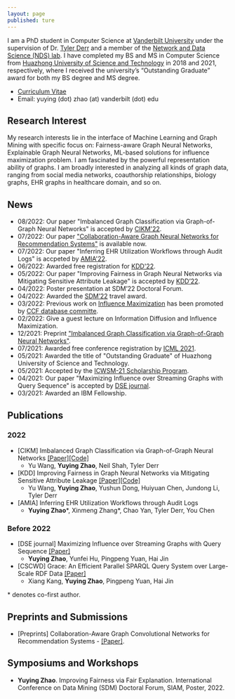 ```yaml
---
layout: page
published: ture
---
```


I am a PhD student in Computer Science at [Vanderbilt University](https://www.vanderbilt.edu/) under the supervision of Dr. [Tyler Derr](https://tylersnetwork.github.io/) and a member of the [Network and Data Science (NDS) lab](https://nds-vu.github.io/). I have completed my BS and MS in Computer Science from [Huazhong University of Science and Technology](https://www.hust.edu.cn/) in 2018 and 2021, respectively, where I received the university’s “Outstanding Graduate” award for both my BS degree and MS degree.

- [Curriculum Vitae](https://yuyingzhao.github.io/CV.pdf)
- Email: yuying (dot) zhao (at) vanderbilt (dot) edu

## **Research Interest**
My research interests lie in the interface of Machine Learning and Graph Mining with specific focus on: Fairness-aware Graph Neural Networks, Explainable Graph Neural Networks, ML-based solutions for influence maximization problem. I am fascinated by the powerful representation ability of graphs. I am broadly interested in analyzing all kinds of graph data, ranging from social media networks, coauthorship relationships, biology graphs, EHR graphs in healthcare domain, and so on.

<!-- My current research focus is dynamic graph learning. I have conducted researches on influence maximization and plan to use machine learning techniques to further explore this field. Instead of focusing on the theoretical guarantee, I hope to see what other interesting patterns and contents can be driven from the diffusion process to better understand human behavior. For example, learn how the influence between two individuals might change. -->

## **News**
- 08/2022: Our paper "Imbalanced Graph Classification via Graph-of-Graph Neural Networks" is accepted by [CIKM'22](https://www.cikm2022.org/).
- 07/2022: Our paper ["Collaboration-Aware Graph Neural Networks for Recommendation Systems"](https://arxiv.org/abs/2207.06221) is available now.
- 07/2022: Our paper "Inferring EHR Utilization Workflows through Audit Logs" is accpeted by [AMIA'22](https://amia.org/education-events/amia-2022-annual-symposium/calls-participation).
- 06/2022: Awarded free registration for [KDD'22](https://kdd.org/kdd2022/).
- 05/2022: Our paper "Improving Fairness in Graph Neural Networks via Mitigating Sensitive Attribute Leakage" is accepted by [KDD’22](https://kdd.org/kdd2022/).
- 04/2022: Poster presentation at SDM’22 Doctoral Forum.
- 04/2022: Awarded the [SDM’22](https://www.siam.org/conferences/cm/conference/sdm22) travel award.
- 03/2022: Previous work on [Influence Maximization](https://link.springer.com/article/10.1007/s41019-021-00158-0) has been promoted by [CCF database committe](https://mp.weixin.qq.com/s/avdvZzx3nZM01dDIurLwjA).
- 02/2022: Give a guest lecture on Information Diffusion and Influence Maximization.
- 12/2021: Preprint ["Imbalanced Graph Classification via Graph-of-Graph Neural Networks"](https://arxiv.org/abs/2112.00238#).
- 07/2021: Awarded free conference registration by [ICML 2021](https://icml.cc/).
- 05/2021: Awarded the title of "Outstanding Graduate" of Huazhong University of Science and Technology.
- 05/2021: Accepted by the [ICWSM-21 Scholarship Program](https://www.icwsm.org/2021/index.html).
- 04/2021: Our paper "Maximizing Influence over Streaming Graphs with Query Sequence" is accepted by [DSE journal](https://www.springer.com/journal/41019).  
- 03/2021: Awarded an IBM Fellowship.

## **Publications**
### 2022
- [CIKM] Imbalanced Graph Classification via Graph-of-Graph Neural Networks [\[Paper\]](https://arxiv.org/abs/2112.00238#)[\[Code\]](https://github.com/YuWVandy/G2GNN)
  - Yu Wang, **Yuying Zhao**, Neil Shah, Tyler Derr
- [KDD] Improving Fairness in Graph Neural Networks via Mitigating Sensitive Attribute Leakage [\[Paper\]](https://arxiv.org/pdf/2206.03426.pdf)[\[Code\]](https://github.com/YuWVandy/FairVGNN)
  - Yu Wang, **Yuying Zhao**, Yushun Dong, Huiyuan Chen, Jundong Li, Tyler Derr
- [AMIA] Inferring EHR Utilization Workflows through Audit Logs
  - **Yuying Zhao**\*, Xinmeng Zhang\*, Chao Yan, Tyler Derr, You Chen

### Before 2022
- [DSE journal] Maximizing Influence over Streaming Graphs with Query Sequence [\[Paper\]](https://link.springer.com/article/10.1007/s41019-021-00158-0)
  - **Yuying Zhao**, Yunfei Hu, Pingpeng Yuan, Hai Jin
- [CSCWD] Grace: An Efficient Parallel SPARQL Query System over Large-Scale RDF Data [\[Paper\]](https://ieeexplore.ieee.org/document/9437674)
  - Xiang Kang, **Yuying Zhao**, Pingpeng Yuan, Hai Jin

\* denotes co-first author.

## **Preprints and Submissions**
- [Preprints] Collaboration-Aware Graph Convolutional Networks for Recommendation Systems - [\[Paper\]](https://arxiv.org/abs/2207.06221).

## **Symposiums and Workshops**
- **Yuying Zhao**. Improving Fairness via Fair Explanation. International Conference on Data Mining (SDM) Doctoral Forum, SIAM, Poster, 2022.
